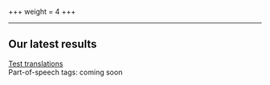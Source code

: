 +++
weight = 4
+++

---

## Our latest results

[Test translations](https://compassionai.s3.amazonaws.com/public/results.zip)<br>
Part-of-speech tags: coming soon
